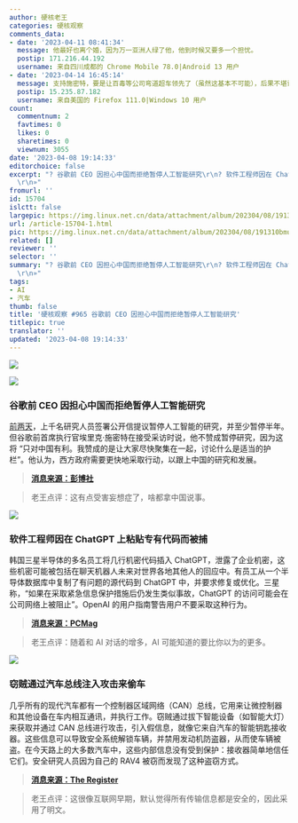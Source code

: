 ```yaml
---
author: 硬核老王
categories: 硬核观察
comments_data:
- date: '2023-04-11 08:41:34'
  message: 他最好也离个婚，因为万一亚洲人绿了他，他到时候又要多一个担忧。
  postip: 171.216.44.192
  username: 来自四川成都的 Chrome Mobile 78.0|Android 13 用户
- date: '2023-04-14 16:45:14'
  message: 支持施密特，要是让百毒等公司弯道超车领先了（虽然这基本不可能），后果不堪设想
  postip: 15.235.87.182
  username: 来自美国的 Firefox 111.0|Windows 10 用户
count:
  commentnum: 2
  favtimes: 0
  likes: 0
  sharetimes: 0
  viewnum: 3055
date: '2023-04-08 19:14:33'
editorchoice: false
excerpt: "? 谷歌前 CEO 因担心中国而拒绝暂停人工智能研究\r\n? 软件工程师因在 ChatGPT 上粘贴专有代码而被捕\r\n? 窃贼通过汽车总线注入攻击来偷车\r\n»
  \r\n»"
fromurl: ''
id: 15704
islctt: false
largepic: https://img.linux.net.cn/data/attachment/album/202304/08/191310bmuouiefrui01bz5.jpg
url: /article-15704-1.html
pic: https://img.linux.net.cn/data/attachment/album/202304/08/191310bmuouiefrui01bz5.jpg.thumb.jpg
related: []
reviewer: ''
selector: ''
summary: "? 谷歌前 CEO 因担心中国而拒绝暂停人工智能研究\r\n? 软件工程师因在 ChatGPT 上粘贴专有代码而被捕\r\n? 窃贼通过汽车总线注入攻击来偷车\r\n»
  \r\n»"
tags:
- AI
- 汽车
thumb: false
title: '硬核观察 #965 谷歌前 CEO 因担心中国而拒绝暂停人工智能研究'
titlepic: true
translator: ''
updated: '2023-04-08 19:14:33'
---
```


![](https://img.linux.net.cn/data/attachment/album/202304/08/191310bmuouiefrui01bz5.jpg)


![](https://img.linux.net.cn/data/attachment/album/202304/08/191333lcibkss98c8b8899.jpg)


### 谷歌前 CEO 因担心中国而拒绝暂停人工智能研究


[前两天](/article-15673-1.html)，上千名研究人员签署公开信提议暂停人工智能的研究，并至少暂停半年。但谷歌前首席执行官埃里克·施密特在接受采访时说，他不赞成暂停研究，因为这将 “只对中国有利。我赞成的是让大家尽快聚集在一起，讨论什么是适当的护栏”。他认为，西方政府需要更快地采取行动，以跟上中国的研究和发展。



> 
> **[消息来源：彭博社](https://www.bloomberg.com/news/articles/2023-04-07/former-google-ceo-rejects-ai-research-pause-over-china-fears)**
> 
> 
> 



> 
> 老王点评：这有点受害妄想症了，啥都拿中国说事。
> 
> 
> 


![](https://img.linux.net.cn/data/attachment/album/202304/08/191344l17cf9g69eh08981.jpg)


### 软件工程师因在 ChatGPT 上粘贴专有代码而被捕


韩国三星半导体的多名员工将几行机密代码插入 ChatGPT，泄露了企业机密，这些机密可能被包括在聊天机器人未来对世界各地其他人的回应中。有员工从一个半导体数据库中复制了有问题的源代码到 ChatGPT 中，并要求修复或优化。三星称，“如果在采取紧急信息保护措施后仍发生类似事故，ChatGPT 的访问可能会在公司网络上被阻止”。OpenAI 的用户指南警告用户不要采取这种行为。



> 
> **[消息来源：PCMag](https://www.pcmag.com/news/samsung-software-engineers-busted-for-pasting-proprietary-code-into-chatgpt)**
> 
> 
> 



> 
> 老王点评：随着和 AI 对话的增多，AI 可能知道的要比你以为的更多。
> 
> 
> 


![](https://img.linux.net.cn/data/attachment/album/202304/08/191357trs9sd2fjszfemzu.jpg)


### 窃贼通过汽车总线注入攻击来偷车


几乎所有的现代汽车都有一个控制器区域网络（CAN）总线，它用来让微控制器和其他设备在车内相互通讯，并执行工作。窃贼通过拔下智能设备（如智能大灯）来获取并通过 CAN 总线进行攻击，引入假信息，就像它来自汽车的智能钥匙接收器。这些信息可以导致安全系统解锁车辆，并禁用发动机防盗器，从而使车辆被盗。在今天路上的大多数汽车中，这些内部信息没有受到保护：接收器简单地信任它们。安全研究人员因为自己的 RAV4 被窃而发现了这种盗窃方式。



> 
> **[消息来源：The Register](https://www.theregister.com/2023/04/06/can_injection_attack_car_theft)**
> 
> 
> 



> 
> 老王点评：这很像互联网早期，默认觉得所有传输信息都是安全的，因此采用了明文。
> 
> 
>